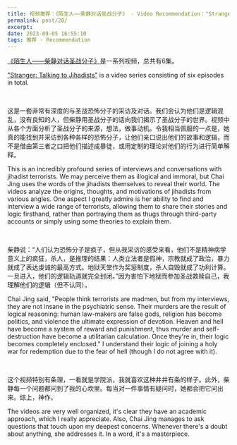 ```yaml
---
title: 视频推荐：《陌生人——柴静对话圣战分子》 - Video Recommendation："Stranger：Talking to Jihadists"
permalink: post/20/
excerpt: 
date: 2023-09-05 16:55:10
tags: 推荐 - Recommendation
---
```


[《陌生人——柴静对话圣战分子》](https://www.youtube.com/watch?v=X4otYJGByic)是一系列视频，总共有6集。

["Stranger: Talking to Jihadists"](https://www.youtube.com/watch?v=X4otYJGByic) is a video series consisting of six episodes in total. 

<br>

这是一套非常有深度的与圣战恐怖分子的采访及对话。我们会认为他们是逻辑混乱，没有良知的人，但柴静用圣战分子的话向我们揭示了圣战分子的世界。视频中从各个方面分析了圣战分子的来源，想法，做事动机。令我相当佩服的一点是，她真的能找到并采访到各种各样的恐怖分子，让他们亲口说出他们的故事和逻辑，而不是借由第三者之口把他们描述成暴徒，或用定制的理论对他们的行为进行简单解释。

This is an incredibly profound series of interviews and conversations with jihadist terrorists. We may perceive them as illogical and immoral, but Chai Jing uses the words of the jihadists themselves to reveal their world. The videos analyze the origins, thoughts, and motivations of jihadists from various angles. One aspect I greatly admire is her ability to find and interview a wide range of terrorists, allowing them to share their stories and logic firsthand, rather than portraying them as thugs through third-party accounts or simply using some theories to explain them.

<br>

柴静说：“人们认为恐怖分子是疯子，但从我采访的感受来看，他们不是精神病学意义上的疯狂，杀人，是推理的结果：人类立法者是假神，宗教就成了政治，暴力就成了表达虔诚的最高方式。地狱天堂作为奖惩制度，杀人自毁就成了功利计算。一旦进入，他们的逻辑轨道就完全封闭。”因为害怕下地狱而参加圣战救赎自己，我理解他们的逻辑（但不认同）。

Chai Jing said, "People think terrorists are madmen, but from my interviews, they are not insane in the psychiatric sense. Their murders are the result of logical reasoning: human law-makers are false gods, religion has become politics, and violence the ultimate expression of devotion. Heaven and hell have become a system of reward and punishment, thus murder and self-destruction have become a utilitarian calculation. Once they're in, their logic becomes completely enclosed." I understand their logic of joining a holy war for redemption due to the fear of hell (though I do not agree with it).

<br>

这个视频特别有条理，一看就是学院派，我就喜欢这种井井有条的样子。此外，柴静每一个问题都问到了我的心坎里。每当对一件事情有疑问时，她都会把它问出来。综上，神作。

The videos are very well organized, it's clear they have an academic approach, which I really appreciate. Also, Chai Jing manages to ask questions that touch upon my deepest concerns. Whenever there's a doubt about anything, she addresses it. In a word, it's a masterpiece.